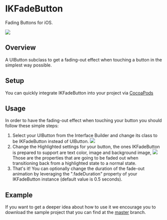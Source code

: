IKFadeButton
============
Fading Buttons for iOS.

<img src="https://raw.githubusercontent.com/inaka/IKFadeButton/master/Images/FadeButton.gif"/>

Overview
--------
A UIButton subclass to get a fading-out effect when touching a button in the simplest way possible.

Setup
-----
You can quickly integrate IKFadeButton into your project via [CocoaPods](http://cocoapods.org/)

Usage
-----
In order to have the fading-out effect when touching your button you should follow these simple steps:
1. Select your UIButton from the Interface Builder and change its class to be IKFadeButton instead of UIButton. <img src="https://raw.githubusercontent.com/inaka/IKFadeButton/master/Images/Screenshot1.png"/>
2. Change the Highlighted settings for your button, the ones IKFadeButton is prepared to support are text color, image and background image, <img src="https://raw.githubusercontent.com/inaka/IKFadeButton/master/Images/Screenshot2.png"/> Those are the properties that are going to be faded out when transitioning back from a highlighted state to a normal state.
3. That's it! You can optionally change the duration of the fade-out animation by leveraging the ".fadeDuration" property of your IKFadeButton instance (default value is 0.5 seconds).

Example
-------
If you want to get a deeper idea about how to use it we encourage you to download the sample project that you can find at the [master](https://github.com/inaka/IKFadeButton) branch.
